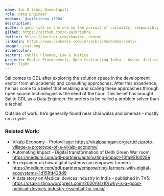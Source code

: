 ```yaml
---
name: Sai Krishna Dammalapati
role: Data Engineer
medium: '@saikrishna_17904'
description:
quote: A good life is the one in the pursuit of curiosity, responsibly.
github: https://github.com/d-saikrishna
twitter: https://twitter.com/chaotic__neuron
linkedin: https://www.linkedin.com/in/saikrishnadammalapati/
image: ./sai.png
accentcolor:
sectors: Public Finance, Law & Justice
projects: Public Procurements, Open Contracting India - Assam, Justice Hub, Analysing the implementation of child protection laws in India
text: light
---
```


Sai comes to CDL after exploring the solution space in the development sector from an academic and consulting approaches. After this experience, he has come to a belief that enabling and scaling these approaches through open source technologies is the need of the hour. This belief has brought Sai to CDL as a Data Engineer. He prefers to be called a problem solver than a techie! 

Outside of work, he's generally found near chai walas and cinemas - mostly on a cycle.

### Related Work:

- Vikalp Economy - Protovillage: https://vikalpsangam.org/article/proto-village-a-prototype-of-a-vikalp-economy/
- Automating Impact - Digital transformation of Delhi Green War room: https://medium.com/gdi-partners/automating-impact-10fa9516028e
- An explainer on how digital systems can empower farmers - https://medium.com/gdi-partners/empowering-farmers-with-digital-ecosystems-1d151fd428d9
- A data story on Medical devices industry in India - published in TV5: https://dsaikrishna.wordpress.com/2020/04/10/why-is-a-good-medical-devices-industry-essential-for-india/
